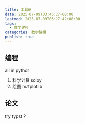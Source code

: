 ```yaml
---
title: 工具链
date: 2025-07-09T03:45:27+08:00
lastmod: 2025-07-09T05:27:42+08:00
tags:
  - 数学建模
categories: 数学建模
publish: true
---
```


## 编程

all in python

1. 科学计算 scipy
2. 绘图 matplotlib

## 论文

try typst？